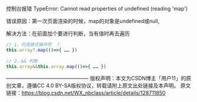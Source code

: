 控制台报错 TypeError: Cannot read properties of undefined (reading 'map')

错误原因：第一次页面渲染的时候，map的对象是undefined或null,

解决方法：在前面加个要进行判断，当有值时再去遍历

```js
// 1、可选链式操作符  ?.
this.array?.map(()=>{ …… })
 
// 2、&& 判断
this.array&&this.array.map(()=>{ …… })
```

————————————————
版权声明：本文为CSDN博主「用户11」的原创文章，遵循CC 4.0 BY-SA版权协议，转载请附上原文出处链接及本声明。
原文链接：https://blog.csdn.net/WX_nbclass/article/details/128711850